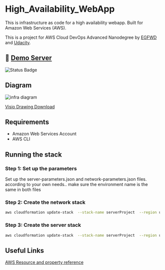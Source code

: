 # High_Availability_WebApp

This is infrastructure as code for a high availability webapp. Built for Amazon Web Services (AWS).

This is a project for AWS Cloud DevOps Advanced Nanodegree by [EGFWD](https://www.egfwd.com/) and [Udacity](https://www.udacity.com/).

## 🔗 [Demo Server](http://serve-elast-6cerb1up6v7o-1489959176.us-east-1.elb.amazonaws.com/)

![Status Badge](https://img.shields.io/website?style=flat-square&up_message=online&url=http%3A%2F%2Fserve-elast-6cerb1up6v7o-1489959176.us-east-1.elb.amazonaws.com%2F)

## Diagram

![infra diagram](./diagrampreview.png)

[Visio Drawing Download](https://github.com/mo-gaafar/High_Availability_WebApp/blob/main/drawings/diagram.vsdx)

## Requirements

- Amazon Web Services Account
- AWS CLI

## Running the stack

### Step 1: Set up the parameters

Set up the server-parameters.json and network-parameters.json files. according to your own needs.. make sure the environment name is the same in both files

### Step 2: Create the network stack

```bash
aws cloudformation update-stack  --stack-name serverProject  --region us-east-1 --template-body file://network.yml --parameters file://network-parameters.json --capabilities "CAPABILITY_IAM" "CAPABILITY_NAMED_IAM"
```

### Step 3: Create the server stack

```bash
aws cloudformation update-stack  --stack-name serverProject  --region us-east-1 --template-body file://servers.yml --parameters file://server-parameters.json --capabilities "CAPABILITY_IAM" "CAPABILITY_NAMED_IAM"
```

## Useful Links

[AWS Resource and property reference](https://docs.aws.amazon.com/AWSCloudFormation/latest/UserGuide/aws-template-resource-type-ref.html)
